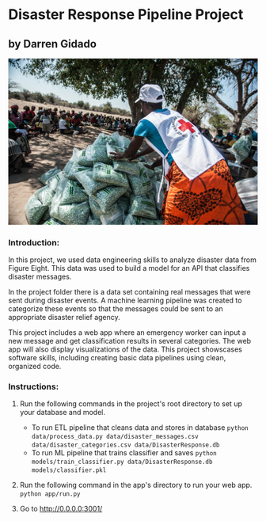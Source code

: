 # Disaster Response Pipeline Project

## by Darren Gidado
 
![jpg](images/aid.jpg)
 
### Introduction:

In this project, we used data engineering skills to analyze disaster data from Figure Eight. This data was used to build a model for an API that classifies disaster messages.

In the project folder there is a data set containing real messages that were sent during disaster events. A machine learning pipeline was created to categorize these events so that the messages could be sent to an appropriate disaster relief agency.

This project includes a web app where an emergency worker can input a new message and get classification results in several categories. The web app will also display visualizations of the data. This project showscases software skills, including creating basic data pipelines using clean, organized code.

### Instructions:
1. Run the following commands in the project's root directory to set up your database and model.

    - To run ETL pipeline that cleans data and stores in database
        `python data/process_data.py data/disaster_messages.csv data/disaster_categories.csv data/DisasterResponse.db`
    - To run ML pipeline that trains classifier and saves
        `python models/train_classifier.py data/DisasterResponse.db models/classifier.pkl`

2. Run the following command in the app's directory to run your web app.
    `python app/run.py`

3. Go to http://0.0.0.0:3001/

